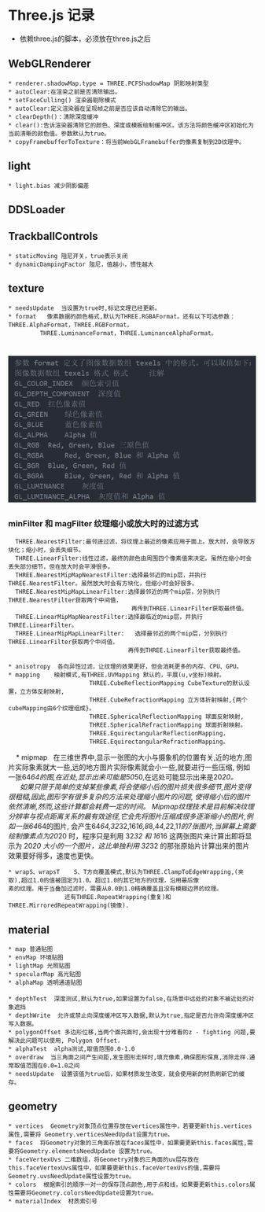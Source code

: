 # Three.js 记录
  * 依赖three.js的脚本，必须放在three.js之后
  ## WebGLRenderer
    * renderer.shadowMap.type = THREE.PCFShadowMap 阴影映射类型
    * autoClear:在渲染之前是否清除输出。
    * setFaceCulling() 渲染器剔除模式
    * autoClear:定义渲染器在呈现帧之前是否应该自动清除它的输出。
    * clearDepth()：清除深度缓冲
    * clear():告诉渲染器清除它的颜色、深度或模板绘制缓冲区。该方法将颜色缓冲区初始化为当前清晰的颜色值。参数默认为true。
    * copyFramebufferToTexture：将当前WebGLFramebuffer的像素复制到2D纹理中。

  ## light
    * light.bias 减少阴影偏差

  ## DDSLoader


  ## TrackballControls
    * staticMoving 阻尼开关，true表示关闭
    * dynamicDampingFactor 阻尼，值越小，惯性越大

  ## texture
    * needsUpdate  当设置为true时,标记文理已经更新。
    * format   像素数据的颜色格式,默认为THREE.RGBAFormat。还有以下可选参数：THREE.AlphaFormat，THREE.RGBFormat，
             THREE.LuminanceFormat，THREE.LuminanceAlphaFormat。
   # ![format.png](https://raw.githubusercontent.com/yixuan7172/three.js-test/master/exercise/imgs/format.png)

   ### minFilter 和 magFilter  纹理缩小或放大时的过滤方式 
      THREE.NearestFilter:最邻进过滤，将纹理上最近的像素应用于面上。放大时，会导致方块化；缩小时，会丢失细节。
      THREE.LinearFilter:线性过滤，最终的颜色由周围四个像素值来决定。虽然在缩小时会丢失部分细节，但在放大时会平滑很多。
      THREE.NearestMipMapNearestFilter:选择最邻近的mip层，并执行THREE.NearestFilter。虽然放大时会有方块化，但缩小时会好很多。
      THREE.NearestMipMapLinearFilter:选择最邻近的两个mip层，分别执行THREE.NearestFilter获取两个中间值，
                                       再传到THREE.LinearFilter获取最终值。
      THREE.LinearMipMapNearestFilter:选择最临近的mip层，并执行THREE.LinearFilter。
      THREE.LinearMipMapLinearFilter:   选择最邻近的两个mip层，分别执行THREE.LinearFilter获取两个中间值，
                                      再传到THREE.LinearFilter获取最终值。

    * anisotropy  各向异性过滤，让纹理的效果更好，但会消耗更多的内存、CPU、GPU。
    * mapping    映射模式,有THREE.UVMapping 默认的，平展(u,v坐标)映射。
                           THREE.CubeReflectionMapping CubeTexture的默认设置，立方体反射映射,
                           THREE.CubeRefractionMapping 立方体折射映射,{两个cubeMapping由6个纹理组成}。
                           THREE.SphericalReflectionMapping 球面反射映射,
                           THREE.SphericalRefractionMapping 球面折射映射。
                           THREE.EquirectangularReflectionMapping，
                           THREE.EquirectangularRefractionMapping。

    
    * mipmap    在三维世界中,显示一张图的大小与摄象机的位置有关,近的地方,图片实际象素就大一些,远的地方图片实际像素就会小一些,就要进行一些压缩,
              例如一张64*64的图,在近处,显示出来可能是50*50,在远处可能显示出来是20*20。
                如果只限于简单的支掉某些像素,将会使缩小后的图片损失很多细节,图片变得很粗糙,因此,图形学有很多复杂的方法来处理缩小图片的问题,
              使得缩小后的图片依然清晰,然而,这些计算都会耗费一定的时间。
                Mipmap纹理技术是目前解决纹理分辨率与视点距离关系的最有效途径,它会先将图片压缩成很多逐渐缩小的图片,例如一张64*64的图片,
              会产生64*64,32*32,16*16,8*8,4*4,2*2,1*1的7张图片,当屏幕上需要绘制像素点为20*20 时，程序只是利用 32*32 和 16*16
              这两张图片来计算出即将显示为 20*20 大小的一个图片，这比单独利用 32*32 的那张原始片计算出来的图片效果要好得多，速度也更快。

    * wrapS、wrapsT    S、T方向覆盖模式,默认为THREE.ClampToEdgeWrapping,(夹取),超过1.0的值被固定为1.0。超过1.0的其它地方的纹理，沿用最后像                     素的纹理。用于当叠加过滤时，需要从0.0到1.0精确覆盖且没有模糊边界的纹理。
                    还有THREE.RepeatWrapping(重复)和THREE.MirroredRepeatWrapping(镜像).
  ## material
    * map 普通贴图
    * envMap 环境贴图
    * lightMap 光照贴图
    * specularMap 高光贴图
    * alphaMap 透明通道贴图

    * depthTest  深度测试,默认为true,如果设置为false,在场景中远处的对象不被近处的对象遮挡
    * depthWrite  允许或禁止向深度缓冲区写入数据,默认为true,指定是否允许向深度缓冲区写入数据。
    * polygonOffset 多边形位移,当两个面共面时,会出现十分难看的z - fighting 问题,要解决此问题可以使用, Polygon Offset.
    * alphaTest  alpha测试,取值范围0.0-1.0
    * overdraw  当三角面之间产生间距,发生图形走样时,填充像素,确保图形保真,消除走样.通常取值范围在0.0=1.0之间
    * needsUpdate  设置该值为true后，如果材质发生改变，就会使用新的材质刷新它的缓存。

  ## geometry
    * vertices  Geometry对象顶点位置存放在vertices属性中，若要更新this.vertices属性,需要将 Geometry.verticesNeedUpdat设置为true。
    * faces  将Geometry对象的三角面存放在faces属性中，如果要更新this.faces属性,需要将Geometry.elementsNeedUpdate 设置为true。
    * faceVertexUvs 二维数组，将Geometry对象的三角面的uv层存放在this.faceVertexUvs属性中，如果要更新this.faceVertexUvs的值,需要将Geometry.uvsNeedUpdate属性设置为true。
    * colors  根据索引的顺序一对一的保存顶点颜色,用于点和线，如果要更新this.colors属性需要将Geometry.colorsNeedUpdate设置为true。
    * materialIndex  材质索引号


